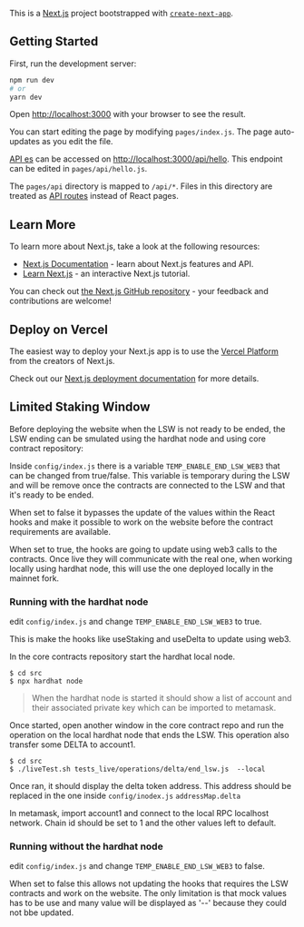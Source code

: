 This is a [Next.js](https://nextjs.org/) project bootstrapped with [`create-next-app`](https://github.com/vercel/next.js/tree/canary/packages/create-next-app).

## Getting Started
First, run the development server:

```bash
npm run dev
# or
yarn dev
```

Open [http://localhost:3000](http://localhost:3000) with your browser to see the result.

You can start editing the page by modifying `pages/index.js`. The page auto-updates as you edit the file.

[API es](https://nextjs.org/docs/api-routes/introduction) can be accessed on [http://localhost:3000/api/hello](http://localhost:3000/api/hello). This endpoint can be edited in `pages/api/hello.js`.

The `pages/api` directory is mapped to `/api/*`. Files in this directory are treated as [API routes](https://nextjs.org/docs/api-routes/introduction) instead of React pages.

## Learn More

To learn more about Next.js, take a look at the following resources:

- [Next.js Documentation](https://nextjs.org/docs) - learn about Next.js features and API.
- [Learn Next.js](https://nextjs.org/learn) - an interactive Next.js tutorial.

You can check out [the Next.js GitHub repository](https://github.com/vercel/next.js/) - your feedback and contributions are welcome!

## Deploy on Vercel

The easiest way to deploy your Next.js app is to use the [Vercel Platform](https://vercel.com/import?utm_medium=default-template&filter=next.js&utm_source=create-next-app&utm_campaign=create-next-app-readme) from the creators of Next.js.

Check out our [Next.js deployment documentation](https://nextjs.org/docs/deployment) for more details.


## Limited Staking Window
Before deploying the website when the LSW is not ready to be ended, the LSW ending can be smulated 
using the hardhat node and using core contract repository:

Inside ```config/index.js``` there is a variable ```TEMP_ENABLE_END_LSW_WEB3``` that can be changed from true/false.
This variable is temporary during the LSW and will be remove once the contracts are connected to the LSW and
that it's ready to be ended.

When set to false it bypasses the update of the values within the React hooks and make it possible to work on the website before the contract requirements are available.

When set to true, the hooks are going to update using web3 calls to the contracts. Once live they will communicate with the real one, when working locally using hardhat node, this will use the one deployed locally in the mainnet fork.

### Running with the hardhat node
edit ```config/index.js``` and change ```TEMP_ENABLE_END_LSW_WEB3``` to true.

This is make the hooks like useStaking and useDelta to update using web3.

In the core contracts repository start the hardhat local node. 
```
$ cd src
$ npx hardhat node
```

> When the hardhat node is started it should show a list of account and their associated private key which can be imported to metamask.

Once started, open another window in the core contract repo and run the operation on the local hardhat node that ends the LSW. This operation also transfer some DELTA to account1.
```
$ cd src
$ ./liveTest.sh tests_live/operations/delta/end_lsw.js  --local
```

Once ran, it should display the delta token address. This address should be replaced in the one inside ```config/inodex.js``` ```addressMap.delta```

In metamask, import account1 and connect to the local RPC localhost network. Chain id should be set to 1 and the other values left to default.

### Running without the hardhat node
edit ```config/index.js``` and change ```TEMP_ENABLE_END_LSW_WEB3``` to false.

When set to false this allows not updating the hooks that requires the LSW contracts and work on the website. The only limitation is
that mock values has to be use and many value will be displayed as '--' because they could not bbe updated.


